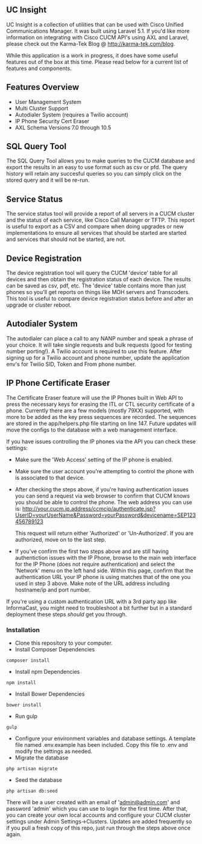 ## UC Insight

UC Insight is a collection of utilities that can be used with Cisco Unified Communications Manager.  It was built using Laravel 5.1.  If you'd like more information on integrating with Cisco CUCM API's using AXL and Laravel, please check out the Karma-Tek Blog @ http://karma-tek.com/blog.

While this application is a work in progress, it does have some useful features out of the box at this time.  Please read below for a current list of features and components.

## Features Overview
- User Management System
- Multi Cluster Support
- Autodialer System (requires a Twilio account)
- IP Phone Security Cert Eraser
- AXL Schema Versions 7.0 through 10.5
 
## SQL Query Tool

The SQL Query Tool allows you to make queries to the CUCM database and export the results in an easy to use format such as csv or pfd.  The query history will retain any succesful queries so you can simply click on the stored query and it will be re-run.

## Service Status

The service status tool will provide a report of all servers in a CUCM cluster and the status of each service, like Cisco Call Manager or TFTP.  This report is useful to export as a CSV and compare when doing upgrades or new implementations to ensure all services that should be started are started and services that should not be started, are not.

## Device Registration

The device registration tool will query the CUCM 'device' table for all devices and then obtain the registration status of each device.  The results can be saved as csv, pdf, etc.  The 'device' table contains more than just phones so you'll get reports on things like MOH servers and Transcoders.  This tool is useful to compare device registration status before and after an upgrade or cluster reboot.

## Autodialer System
The autodialer can place a call to any NANP number and speak a phrase of your choice.  It will take single requests and bulk requests (good for testing number porting!).  A Twilio account is required to use this feature.  After signing up for a Twilio account and phone number, update the application env's for Twilio SID, Token and From phone number.

## IP Phone Certificate Eraser
The Certificate Eraser feature will use the IP Phones built in Web API to press the necessary keys for erasing the ITL or CTL security certificate of a phone.  Currently there are a few models (mostly 79XX) supported, with more to be added as the key press sequences are recorded.  The sequences are stored in the app/helpers.php file starting on line 147.  Future updates will move the configs to the database with a web management interface.

If you have issues controlling the IP phones via the API you can check these settings:

* Make sure the 'Web Access' setting of the IP phone is enabled.
* Make sure the user account you're attempting to control the phone with is associated to that device.
* After checking the steps above, if you're having authentication issues you can send a request via web browser to confirm that CUCM knows you should be able to control the phone.  The web address you can use is:
	http://your.cucm.ip.address/ccmcip/authenticate.jsp?UserID=yourUserName&Password=yourPassword&devicename=SEP123456789123

	This request will return either 'Authorized' or 'Un-Authorized'.  If you are authorized, move on to the last step.

* If you've confirm the first two steps above and are still having authentiction issues with the IP Phone, browse to the main web interface for the IP Phone (does not require authentication) and select the 'Network' menu on the left hand side.  Within this page, confirm that the authentication URL your IP phone is using matches that of the one you used in step 3 above.  Make note of the URL address including hostname/ip and port number.

If you're using a custom authentication URL with a 3rd party app like InformaCast, you might need to troubleshoot a bit further but in a standard deployment these steps *should* get you through.

### Installation

- Clone this repository to your computer.
- Install Composer Dependencies
~~~
composer install
~~~
- Install npm Dependencies
~~~
npm install
~~~
- Install Bower Dependencies
~~~
bower install
~~~
- Run gulp
~~~
gulp
~~~
- Configure your environment variables and database settings.  A template file named .env.example has been included.  Copy this file to .env and modify the settings as needed.
- Migrate the database
~~~
php artisan migrate
~~~
- Seed the database
~~~
php artisan db:seed
~~~

There will be a user created with an email of 'admin@admin.com' and password 'admin' which you can use to login for the first time.  After that, you can create your own local accounts and configure your CUCM cluster settings under Admin Settings->Clusters.
Updates are added frequently so if you pull a fresh copy of this repo, just run through the steps above once again.
